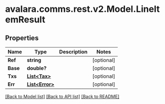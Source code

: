 
# avalara.comms.rest.v2.Model.LineItemResult

## Properties

Name | Type | Description | Notes
------------ | ------------- | ------------- | -------------
**Ref** | **string** |  | [optional] 
**Base** | **double?** |  | [optional] 
**Txs** | [**List&lt;Tax&gt;**](Tax.md) |  | [optional] 
**Err** | [**List&lt;Error&gt;**](Error.md) |  | [optional] 

[[Back to Model list]](../README.md#documentation-for-models)
[[Back to API list]](../README.md#documentation-for-api-endpoints)
[[Back to README]](../README.md)

